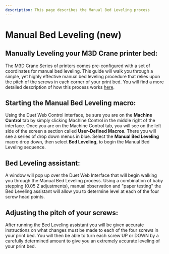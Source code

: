 ```yaml
---
description: This page describes the Manual Bed Leveling process
---
```


# Manual Bed Leveling \(new\)

## Manually Leveling your M3D Crane printer bed:

The M3D Crane Series of printers comes pre-configured with a set of coordinates for manual bed leveling. This guide will walk you through a simple, yet highly effective manual bed leveling procedure that relies upon the pitch of the screws in each corner of your print bed. You will find a more detailed description of how this process works [here](https://duet3d.dozuki.com/Wiki/Using_the_manual_bed_levelling_assistant). 

## Starting the Manual Bed Leveling macro:

Using the Duet Web Control interface, be sure you are on the **Machine Control** tab by simply clicking Machine Control in the middle right of the interface. Once you are on the Machine Control tab, you will see on the left side of the screen a section called **User-Defined Macros.** There you will see a series of drop down menus in blue. Select the **Manual Bed Leveling** macro drop down, then select **Bed Leveling**, to begin the Manual Bed Leveling sequence.  

## Bed Leveling assistant:

A window will pop up over the Duet Web Interface that will begin walking you through the Manual Bed Leveling process. Using a combination of baby stepping \(0.05 Z adjustments\), manual observation and "paper testing" the Bed Leveling assistant will allow you to determine level at each of the four screw head points. 

## Adjusting the pitch of your screws:

After running the Bed Leveling assistant you will be given accurate instructions on what changes must be made to each of the four screws in your print bed. You will then be able to turn each screw UP or DOWN by a carefully determined amount to give you an extremely accurate leveling of your print bed.  



